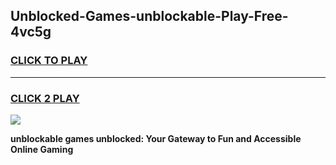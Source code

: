
## Unblocked-Games-unblockable-Play-Free-4vc5g
<h3>
<a href="https://premium76.site?title=unblockable&ref=18A1">CLICK TO PLAY</a></h3>
<hr>

<h3>
<a href="https://premium76.site?title=unblockable&ref=18A1">CLICK 2 PLAY</a>
  
</h3>

<a href="https://premium76.site?title=unblockable&ref=18A1"><img src="https://clearcache.store/games.png"></a>


**unblockable games unblocked: Your Gateway to Fun and Accessible Online Gaming**
